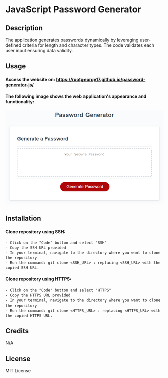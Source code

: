 # JavaScript Password Generator

## Description

The application generates passwords dynamically by leveraging user-defined criteria for length and character types. The code validates each user input ensuring data validity.

## Usage

#### Access the website on: https://rootgeorge17.github.io/password-generator-js/
#### The following image shows the web application's appearance and functionality:

![](assets/05-javascript-challenge-demo.png)

## Installation

#### Clone repository using SSH:
    - Click on the "Code" button and select "SSH"
    - Copy the SSH URL provided
    - In your terminal, navigate to the directory where you want to clone the repository
    - Run the command: git clone <SSH_URL> : replacing <SSH_URL> with the copied SSH URL.

#### Clone repository using HTTPS:
    - Click on the "Code" button and select "HTTPS"
    - Copy the HTTPS URL provided
    - In your terminal, navigate to the directory where you want to clone the repository
    - Run the command: git clone <HTTPS_URL> : replacing <HTTPS_URL> with the copied HTTPS URL.

## Credits

N/A

## License

MIT License

